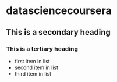 datasciencecoursera
===================
## This is a secondary heading
### This is a tertiary heading

* first item in list
* second item in list
* third item in list
